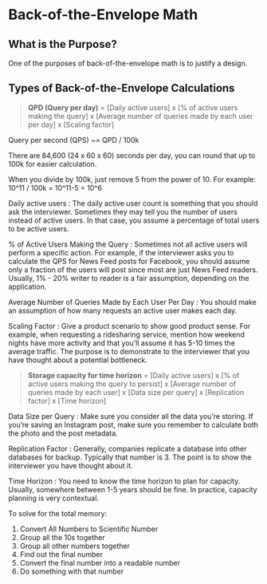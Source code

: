 # Back-of-the-Envelope Math

## What is the Purpose?
One of the purposes of back-of-the-envelope math is to justify a design. 

## Types of Back-of-the-Envelope Calculations
> **QPD (Query per day)** =
[Daily active users] x
[% of active users making the query] x
[Average number of queries made by each user per day] x
[Scaling factor]

Query per second (QPS) ~= QPD / 100k

There are 84,600 (24 x 60 x 60) seconds per day, you can round
that up to 100k for easier calculation.

When you divide by 100k, just remove 5 from the power of 10.
For example:
10^11 / 100k = 10^11-5 = 10^6

Daily active users
 : The daily active user count is something that you should ask the interviewer.
Sometimes they may tell you the number of users instead of active users. In that
case, you assume a percentage of total users to be active users.

% of Active Users Making the Query
 : Sometimes not all active users will perform a specific action. For example, if the
interviewer asks you to calculate the QPS for News Feed posts for Facebook,
you should assume only a fraction of the users will post since most are just News
Feed readers. Usually, 1% - 20% writer to reader is a fair assumption, depending
on the application.

Average Number of Queries Made by Each User Per Day
 : You should make an assumption of how many requests an active user makes
each day.

Scaling Factor
 : Give a product scenario to show good product sense. For example, when
requesting a ridesharing service, mention how weekend nights have more
activity and that you’ll assume it has 5-10 times the average traffic. The purpose is to demonstrate to the interviewer that you have thought
about a potential bottleneck.

> **Storage capacity for time horizon** =
[Daily active users] x
[% of active users making the query to persist] x
[Average number of queries made by each user] x
[Data size per query] x
[Replication factor] x
[Time horizon]

Data Size per Query
 : Make sure you consider all the data you’re storing. If you’re saving an Instagram
post, make sure you remember to calculate both the photo and the post metadata.

Replication Factor
 : Generally, companies replicate a database into other databases for backup.
Typically that number is 3. The point is to show the interviewer you have
thought about it.

Time Horizon
 : You need to know the time horizon to plan for capacity. Usually, somewhere
between 1-5 years should be fine. In practice, capacity planning is very
contextual.

To solve for the total memory:
1. Convert All Numbers to Scientific Number
2. Group all the 10s together 
3. Group all other numbers together
4. Find out the final number
5. Convert the final number into a readable number
6. Do something with that number